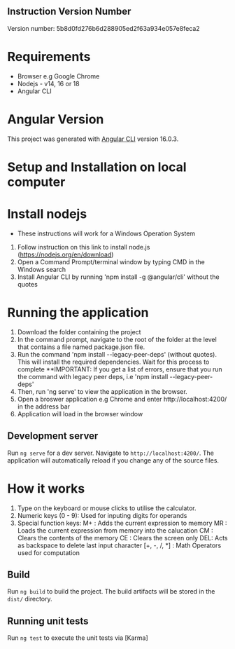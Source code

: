 ## Instruction Version Number
Version number: 5b8d0fd276b6d288905ed2f63a934e057e8feca2 
# Requirements
- Browser e.g Google Chrome
- Nodejs - v14, 16 or 18
- Angular CLI

# Angular Version
This project was generated with [Angular CLI](https://github.com/angular/angular-cli) version 16.0.3.

# Setup and Installation on local computer
# Install nodejs
- These instructions will work for a Windows Operation System
1. Follow instruction on this link to install node.js (https://nodejs.org/en/download)
2. Open a Command Prompt/terminal window by typing CMD in the Windows search
3. Install Angular CLI by running 'npm install -g @angular/cli' without the quotes

# Running the application
1. Download the folder containing the project
2. In the command prompt, navigate to the root of the folder at the level that contains a file named package.json file.
3. Run the command 'npm install --legacy-peer-deps' (without quotes). This will install the required dependencies. Wait for this process to complete
**IMPORTANT: If you get a list of errors, ensure that you run the command with legacy peer deps, i.e 'npm install --legacy-peer-deps'
4. Then, run 'ng serve' to view the application in the browser. 
5. Open a broswer application e.g Chrome and enter http://localhost:4200/ in the address bar
6. Application will load in the browser window

## Development server
Run `ng serve` for a dev server. Navigate to `http://localhost:4200/`. The application will automatically reload if you change any of the source files.

# How it works
1. Type on the keyboard or mouse clicks to utilise the calculator.
2. Numeric keys (0 - 9): Used for inputing digits for operands
3. Special function keys:
        M+ : Adds the current expression to memory
        MR : Loads the current expression from memory into the calucation
        CM : Clears the contents of the memory
        CE : Clears the screen only
        DEL: Acts as backspace to delete last input character
        [+, -, /, *] : Math Operators used for computation

## Build
Run `ng build` to build the project. The build artifacts will be stored in the `dist/` directory.

## Running unit tests
Run `ng test` to execute the unit tests via [Karma]



